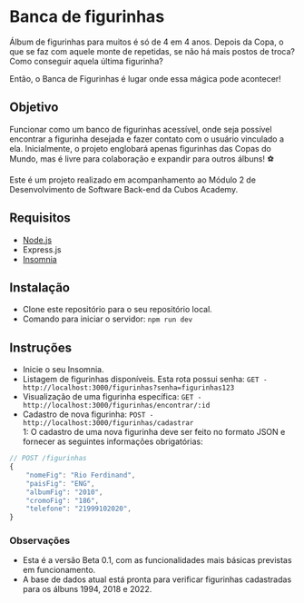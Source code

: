 # Banca de figurinhas

Álbum de figurinhas para muitos é só de 4 em 4 anos. Depois da Copa, o que se faz com aquele monte de repetidas, se não há mais postos de troca? Como conseguir aquela última figurinha?

Então, o Banca de Figurinhas é lugar onde essa mágica pode acontecer! 

## Objetivo

Funcionar como um banco de figurinhas acessível, onde seja possível encontrar a figurinha desejada e fazer contato com o usuário vinculado a ela. 
Inicialmente, o projeto englobará apenas figurinhas das Copas do Mundo, mas é livre para colaboração e expandir para outros álbuns! ⚽

Este é um projeto realizado em acompanhamento ao Módulo 2 de Desenvolvimento de Software Back-end da Cubos Academy.

## Requisitos

- [Node.js](https://nodejs.org/en/)
- Express.js
- [Insomnia](https://insomnia.rest/)

## Instalação

- Clone este repositório para o seu repositório local.
- Comando para iniciar o servidor: `npm run dev`

## Instruções

- Inicie o seu Insomnia.
- Listagem de figurinhas disponíveis. Esta rota possui senha: `GET - http://localhost:3000/figurinhas?senha=figurinhas123`
- Visualização de uma figurinha específica: `GET - http://localhost:3000/figurinhas/encontrar/:id`
- Cadastro de nova figurinha: `POST - http://localhost:3000/figurinhas/cadastrar`<br>
  1: O cadastro de uma nova figurinha deve ser feito no formato JSON e fornecer as seguintes informações obrigatórias:
```javascript
// POST /figurinhas
{
    "nomeFig": "Rio Ferdinand",
    "paisFig": "ENG",
    "albumFig": "2010",
    "cromoFig": "186",
    "telefone": "21999102020",
}
```

### Observações

- Esta é a versão Beta 0.1, com as funcionalidades mais básicas previstas em funcionamento.
- A base de dados atual está pronta para verificar figurinhas cadastradas para os álbuns 1994, 2018 e 2022.
